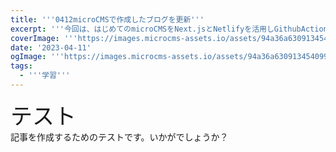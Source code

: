 ```yaml
---
title: '''0412microCMSで作成したブログを更新'''
excerpt: '''今回は、はじめてのmicroCMSをNext.jsとNetlifyを活用しGithubActionsを利用して作成しました。'''
coverImage: '''https://images.microcms-assets.io/assets/94a36a630913454099c7a6368ebebeeb/1ee2331f3acc429da0489a78f0c4f637/reaact-02.jpg'''
date: '2023-04-11'
ogImage: '''https://images.microcms-assets.io/assets/94a36a630913454099c7a6368ebebeeb/1ee2331f3acc429da0489a78f0c4f637/reaact-02.jpg'''
tags:
  - '''学習'''
---
```


<p><span style="font-size: 2.5em">テスト</span><br>記事を作成するためのテストです。いかがでしょうか？</p>